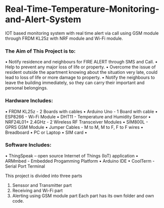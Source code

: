 # Real-Time-Temperature-Monitoring-and-Alert-System
IOT based monitoring system with real time alert via call using GSM module through FRDM KL25z with NRF module and Wi-Fi module.

### The Aim of This Project is to:

•	Notify residence and neighbours for FIRE ALERT through SMS and Call.
•	Help to prevent any major loss of life or property.
•	Overcome the issue of resident outside the apartment knowing about the situation very late, could lead to loss of life or more damage to property.
•	Notify the neighbours to leave the building immediately, so they can carry their important and personal belongings.

### Hardware Includes:

•	FRDM KL25z - 2 Boards with cables
•	Arduino Uno - 1 Board with cable
•	ESP8266 - Wi-Fi Module
•	DHT11 - Temperature and Humidity Sensor
•	NRF24L01+ 2.4GHz - 2 Wireless RF Transceiver Modules
•	SIM800L - GPRS GSM Module
•	Jumper Cables - M to M, M to F, F to F wires
•	Breadboard
•	PC or Laptop
•	SIM card
•	

### Software Includes:

•	ThingSpeak – open source Internet of Things (IoT) application
•	ARMmbed - Embedded Progamming Platform
•	Arduino IDE
•	CoolTerm - Serial Port Terminal

This project is divided into three parts
1. Senssor and Transmitter part
2. Receiving and Wi-Fi part
3. Alerting using GSM module part
Each part has its own folder and own code.

